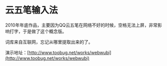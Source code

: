 # 云五笔输入法

2010年年底作品，主要因为QQ云五笔在网络不好的时候，空格无法上屏，非常影响打字，于是做了这个概念版。

词库来自互联网，忘记从哪里提取出来的了。

演示地址：[http://www.toobug.net/works/webwubi](http://www.toobug.net/works/webwubi)